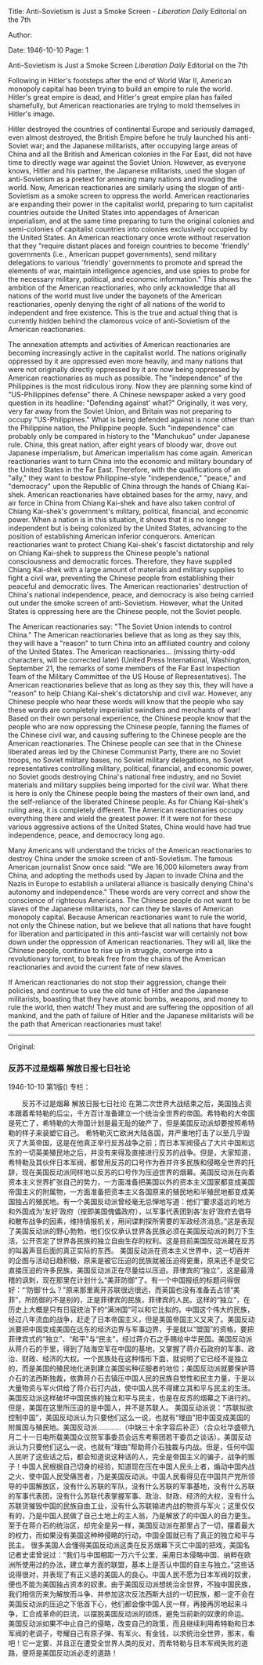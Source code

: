 Title: Anti-Sovietism is Just a Smoke Screen - *Liberation Daily* Editorial on the 7th

Author:

Date: 1946-10-10
Page: 1

Anti-Sovietism is Just a Smoke Screen
*Liberation Daily* Editorial on the 7th

Following in Hitler's footsteps after the end of World War II, American monopoly capital has been trying to build an empire to rule the world. Hitler's great empire is dead, and Hitler's great empire plan has failed shamefully, but American reactionaries are trying to mold themselves in Hitler's image.

Hitler destroyed the countries of continental Europe and seriously damaged, even almost destroyed, the British Empire before he truly launched his anti-Soviet war; and the Japanese militarists, after occupying large areas of China and all the British and American colonies in the Far East, did not have time to directly wage war against the Soviet Union. However, as everyone knows, Hitler and his partner, the Japanese militarists, used the slogan of anti-Sovietism as a pretext for annexing many nations and invading the world. Now, American reactionaries are similarly using the slogan of anti-Sovietism as a smoke screen to oppress the world. American reactionaries are expanding their power in the capitalist world, preparing to turn capitalist countries outside the United States into appendages of American imperialism, and at the same time preparing to turn the original colonies and semi-colonies of capitalist countries into colonies exclusively occupied by the United States. An American reactionary once wrote without reservation that they "require distant places and foreign countries to become 'friendly' governments (i.e., American puppet governments), send military delegations to various 'friendly' governments to promote and spread the elements of war, maintain intelligence agencies, and use spies to probe for the necessary military, political, and economic information." This shows the ambition of the American reactionaries, who only acknowledge that all nations of the world must live under the bayonets of the American reactionaries, openly denying the right of all nations of the world to independent and free existence. This is the true and actual thing that is currently hidden behind the clamorous voice of anti-Sovietism of the American reactionaries.

The annexation attempts and activities of American reactionaries are becoming increasingly active in the capitalist world. The nations originally oppressed by it are oppressed even more heavily, and many nations that were not originally directly oppressed by it are now being oppressed by American reactionaries as much as possible. The "independence" of the Philippines is the most ridiculous irony. Now they are planning some kind of "US-Philippines defense" there. A Chinese newspaper asked a very good question in its headline: "Defending against' what?" Originally, it was very, very far away from the Soviet Union, and Britain was not preparing to occupy "US-Philippines." What is being defended against is none other than the Philippine nation, the Philippine people. Such "independence" can probably only be compared in history to the "Manchukuo" under Japanese rule. China, this great nation, after eight years of bloody war, drove out Japanese imperialism, but American imperialism has come again. American reactionaries want to turn China into the economic and military boundary of the United States in the Far East. Therefore, with the qualifications of an "ally," they want to bestow Philippine-style "independence," "peace," and "democracy" upon the Republic of China through the hands of Chiang Kai-shek. American reactionaries have obtained bases for the army, navy, and air force in China from Chiang Kai-shek and have also taken control of Chiang Kai-shek's government's military, political, financial, and economic power. When a nation is in this situation, it shows that it is no longer independent but is being colonized by the United States, advancing to the position of establishing American inferior conquerors. American reactionaries want to protect Chiang Kai-shek's fascist dictatorship and rely on Chiang Kai-shek to suppress the Chinese people's national consciousness and democratic forces. Therefore, they have supplied Chiang Kai-shek with a large amount of materials and military supplies to fight a civil war, preventing the Chinese people from establishing their peaceful and democratic lives. The American reactionaries' destruction of China's national independence, peace, and democracy is also being carried out under the smoke screen of anti-Sovietism. However, what the United States is oppressing here are the Chinese people, not the Soviet people.

The American reactionaries say: "The Soviet Union intends to control China." The American reactionaries believe that as long as they say this, they will have a "reason" to turn China into an affiliated country and colony of the United States. The American reactionaries... (missing thirty-odd characters, will be corrected later) (United Press International, Washington, September 21, the remarks of some members of the Far East Inspection Team of the Military Committee of the US House of Representatives). The American reactionaries believe that as long as they say this, they will have a "reason" to help Chiang Kai-shek's dictatorship and civil war. However, any Chinese people who hear these words will know that the people who say these words are completely imperialist swindlers and merchants of war! Based on their own personal experience, the Chinese people know that the people who are now oppressing the Chinese people, fanning the flames of the Chinese civil war, and causing suffering to the Chinese people are the American reactionaries. The Chinese people can see that in the Chinese liberated areas led by the Chinese Communist Party, there are no Soviet troops, no Soviet military bases, no Soviet military delegations, no Soviet representatives controlling military, political, financial, and economic power, no Soviet goods destroying China's national free industry, and no Soviet materials and military supplies being imported for the civil war. What there is here is only the Chinese people being the masters of their own land, and the self-reliance of the liberated Chinese people. As for Chiang Kai-shek's ruling area, it is completely different. The American reactionaries occupy everything there and wield the greatest power. If it were not for these various aggressive actions of the United States, China would have had true independence, peace, and democracy long ago.

Many Americans will understand the tricks of the American reactionaries to destroy China under the smoke screen of anti-Sovietism. The famous American journalist Snow once said: "We are 16,000 kilometers away from China, and adopting the methods used by Japan to invade China and the Nazis in Europe to establish a unilateral alliance is basically denying China's autonomy and independence." These words are very correct and show the conscience of righteous Americans. The Chinese people do not want to be slaves of the Japanese militarists, nor can they be slaves of American monopoly capital. Because American reactionaries want to rule the world, not only the Chinese nation, but we believe that all nations that have fought for liberation and participated in this anti-fascist war will certainly not bow down under the oppression of American reactionaries. They will all, like the Chinese people, continue to rise up in struggle, converge into a revolutionary torrent, to break free from the chains of the American reactionaries and avoid the current fate of new slaves.

If American reactionaries do not stop their aggression, change their policies, and continue to use the old tune of Hitler and the Japanese militarists, boasting that they have atomic bombs, weapons, and money to rule the world, then watch! They must and are suffering the opposition of all mankind, and the path of failure of Hitler and the Japanese militarists will be the path that American reactionaries must take!



<hr /> 

Original: 


### 反苏不过是烟幕  解放日报七日社论

1946-10-10
第1版()
专栏：

　　反苏不过是烟幕
    解放日报七日社论
    在第二次世界大战结束之后，美国独占资本跟着希特勒的后尘，千方百计准备建立一个统治全世界的帝国。希特勒的大帝国是死亡了，希特勒的大帝国计划是最无耻的破产了，但是美国反动派却要按照希特勒的样子来装塑它自己。
    希特勒灭亡欧洲大陆各国，并严重地打击了以至几乎毁灭了大英帝国，这是在他真正举行反苏战争之前；而日本军阀侵占了大片中国和远东的一切英美殖民地之后，并没有来得及直接进行反苏的战争。但是，大家知道，希特勒及其伙伴日本军阀，都曾用反苏的口号作为吞并许多民族和侵略全世界的托辞，现在美国反动派同样地以反苏的口号作为压迫世界的烟幕。美国反动派在向着资本主义世界扩张自己的势力，一方面准备把美国以外的资本主义国家都变成美国帝国主义的附属物，一方面准备把资本主义各国原来的殖民地和半殖民地都变成美国独占的殖民地。有一个美国反动派曾经毫无忌惮地写道：他们“要求遥远的地方和外国成为‘友好’政府（按即美国傀儡政府），以军事代表团到各‘友好’政府去倡导和散布战争的因素，维持情报机关，用间谍刺探所需要的军政经济消息。”这是表现了美国反动派的野心勃勃，他们仅仅承认世界各民族必须在美国反动派的刺刀下生活，公开否定了世界各民族的独立自由生存的权利。这是目前美国反动派藏在反苏的叫嚣声音后面的真正实际的东西。
    美国反动派在资本主义世界中，这一切吞并的企图与活动日趋积极，原来是被它压迫的民族就被压迫得更重，原来还不是受它直接压迫的许多民族，美国反动派正在尽量给以压迫。菲律宾的“独立”，这是最滑稽的讽刺，现在那里在计划什么“美菲防御”了。有一个中国报纸的标题问得很好：“‘防御’什么？”原来那里离开苏联很远很远，而英国也没有准备去占领“美菲”，所防御的不是别的，正是菲律宾的民族，菲律宾的人民。这样的“独立”，在历史上大概是只有日寇统治下的“满洲国”可以和它比拟的。中国这个伟大的民族，经过八年流血的战争，赶走了日本帝国主义，但是美国帝国主义又来了。美国反动派要把中国变成美国在远东的经济边界与军事边界，于是就以“盟国”的资格，要把菲律宾式的“独立”、“和平”与“民主”，经过蒋介石之手赐给中华民国。美国反动派从蒋介石的手里，得到了陆海空军在中国的基地，又掌握了蒋介石政府的军事、政治、财政、经济的大权。一个民族处在这种情形下面，就说明了它已经不是独立的，而是美国的殖民地化进到建立美国劣种征服者的地位；美国反动派就要保护蒋介石的法西斯独裁，依靠蒋介石去镇压中国人民的民族自觉性和民主力量，于是以大量物资与军火供给了蒋介石打内战，使中国人民不得建立其和平与民主的生活。美国反动派这样破坏中国民族的独立和平与民主，也是在反苏的烟幕之下进行的。但是，美国在这里所压迫的是中国人，并不是苏联人。
    美国反动派说：“苏联拟欲控制中国”，美国反动派认为只要他们这么一说，也就有“理由”把中国变成美国的附属国与殖民地。美国反动派…………（中缺三十余字容后补正）（合众社华盛顿九月二十一日电所载美国众议院军事委员会远东考察团若干委员之谈话）。美国反动派认为只要他们这么一说，也就有“理由”帮助蒋介石独裁与内战。但是，任何中国人民听了这些话之后，都会知道说这种话的人，完全是帝国主义的骗子，战争的贩子！中国人民根据自己切身的经验，知道现在压在中国人民头上者，煽动中国内战之火、使中国人民受痛苦者，乃是美国反动派。中国人民看得见在中国共产党所领导的中国解放区，没有什么苏联的军队，没有什么苏联的军事基地，没有什么苏联的军事代表团，没有什么苏联代表掌握军事、政治、财政、经济的大权，没有什么苏联货摧毁中国的民族自由工业，没有什么苏联输进内战的物资与军火；这里仅仅有的，乃是中国人民做了自己土地上的主人翁，乃是解放了的中国人的自力更生。至于在蒋介石的统治区，却完全是另一样，美国反动派在那里占了一切，摆着最大的权力，而如果没有美国这种种侵略的行动，中国全国就已有了真正的独立和平与民主。
    很多美国人会懂得美国反动派这类在反苏烟幕下灭亡中国的把戏，美国名记者史诺曾说过：“我们与中国相距一万六千公里，采用日本侵略中国、纳粹在欧洲所使用过的办法，建立单方面的联盟，基本上是否认中国的自主与独立。”这些话说得很对，并表现了有正义感的美国人的良心。中国人民不愿为日本军阀的奴隶，便也不能为美国独占资本的奴隶。由于美国反动派想统治全世界，不独中国民族，我们相信历来为解放而斗争、并参加这次反法西斯大战的一切民族，都一定不会在美国反动派的压迫之下低首下心，他们都会像中国人民一样，再接再厉地起来斗争，汇合成革命的巨流，以摆脱美国反动派的锁炼，避免当前新的奴隶的命运。
    美国反动派如果不中止自己的侵略，改变自己的政策，而且继续利用希特勒和日本军阀的老调子，夸耀自己有原子弹、有军火、有金钱，以求统治全世界，那末，看吧！它一定要、并且正在遭受全世界人类的反对，而希特勒与日本军阀失败的道路，便将是美国反动派必走的道路！
